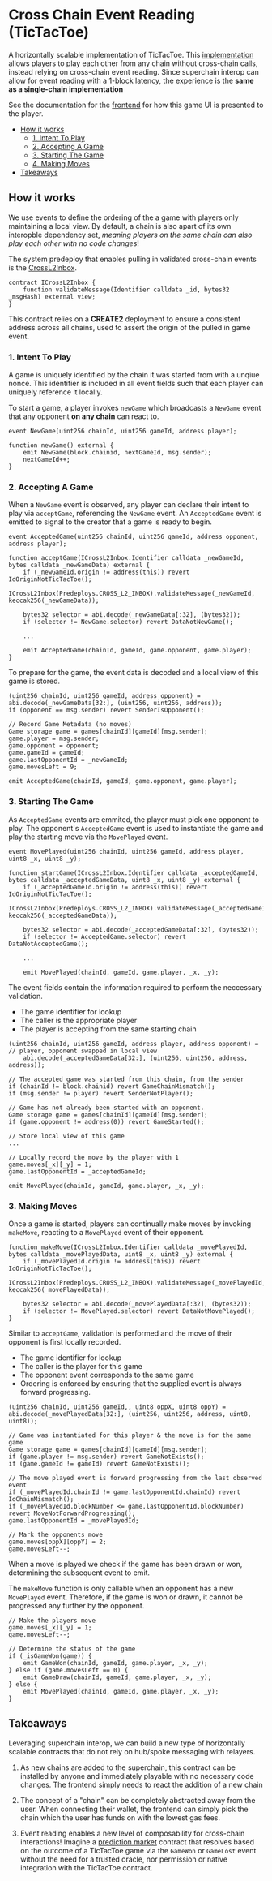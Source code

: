 # Cross Chain Event Reading (TicTacToe)

A horizontally scalable implementation of TicTacToe. This [implementation](https://github.com/ethereum-optimism/supersim/blob/main/contracts/src/tictactoe/TicTacToe.sol) allows players to play each other from any chain without cross-chain calls, instead relying on cross-chain event reading. Since superchain interop can allow for event reading with a 1-block latency, the experience is the **same as a single-chain implementation**

See the documentation for the [frontend](https://github.com/ethereum-optimism/supersim/tree/main/examples/tictactoe) for how this game UI is presented to the player.

- [How it works](#how-it-works)
  - [1. Intent To Play](#1-intent-to-play)
  - [2. Accepting A Game](#2-accepting-a-game)
  - [3. Starting The Game](#3-starting-the-game)
  - [4. Making Moves](#4-making-moves)
- [Takeaways](#takeaways)

## How it works

We use events to define the ordering of the a game with players only maintaining a local view. By default, a chain is also apart of its own interopble dependency set, *meaning players on the same chain can also play each other with no code changes*!

The system predeploy that enables pulling in validated cross-chain events is the [CrossL2Inbox](https://specs.optimism.io/interop/predeploys.html#crossl2inbox).

```solidity
contract ICrossL2Inbox {
    function validateMessage(Identifier calldata _id, bytes32 _msgHash) external view;
}
```

This contract relies on a **CREATE2** deployment to ensure a consistent address across all chains, used to assert the origin of the pulled in game event.

### 1. Intent To Play

A game is uniquely identified by the chain it was started from with a unqiue nonce. This identifier is included in all event fields such that each player can uniquely reference it locally.

To start a game, a player invokes `newGame` which broadcasts a `NewGame` event that any opponent **on any chain** can react to.

```solidity
event NewGame(uint256 chainId, uint256 gameId, address player);

function newGame() external {
    emit NewGame(block.chainid, nextGameId, msg.sender);
    nextGameId++;
}
```

### 2. Accepting A Game

When a `NewGame` event is observed, any player can declare their intent to play via `acceptGame`, referencing the `NewGame` event. An `AcceptedGame` event is emitted to signal to the creator that a game is ready to begin.

```solidity
event AcceptedGame(uint256 chainId, uint256 gameId, address opponent, address player);

function acceptGame(ICrossL2Inbox.Identifier calldata _newGameId, bytes calldata _newGameData) external {
    if (_newGameId.origin != address(this)) revert IdOriginNotTicTacToe();
    ICrossL2Inbox(Predeploys.CROSS_L2_INBOX).validateMessage(_newGameId, keccak256(_newGameData));

    bytes32 selector = abi.decode(_newGameData[:32], (bytes32));
    if (selector != NewGame.selector) revert DataNotNewGame();

    ...

    emit AcceptedGame(chainId, gameId, game.opponent, game.player);
}
```

To prepare for the game, the event data is decoded and a local view of this game is stored.

```solidity
(uint256 chainId, uint256 gameId, address opponent) = abi.decode(_newGameData[32:], (uint256, uint256, address));
if (opponent == msg.sender) revert SenderIsOpponent();

// Record Game Metadata (no moves)
Game storage game = games[chainId][gameId][msg.sender];
game.player = msg.sender;
game.opponent = opponent;
game.gameId = gameId;
game.lastOpponentId = _newGameId;
game.movesLeft = 9;

emit AcceptedGame(chainId, gameId, game.opponent, game.player);
```

### 3. Starting The Game

As `AcceptedGame` events are emmited, the player must pick one opponent to play. The opponent's `AcceptedGame` event is used to instantiate the game and play the starting move via the `MovePlayed` event.

```solidity
event MovePlayed(uint256 chainId, uint256 gameId, address player, uint8 _x, uint8 _y);

function startGame(ICrossL2Inbox.Identifier calldata _acceptedGameId, bytes calldata _acceptedGameData, uint8 _x, uint8 _y) external {
    if (_acceptedGameId.origin != address(this)) revert IdOriginNotTicTacToe();
    ICrossL2Inbox(Predeploys.CROSS_L2_INBOX).validateMessage(_acceptedGameId, keccak256(_acceptedGameData));

    bytes32 selector = abi.decode(_acceptedGameData[:32], (bytes32));
    if (selector != AcceptedGame.selector) revert DataNotAcceptedGame();

    ...

    emit MovePlayed(chainId, gameId, game.player, _x, _y);
```

The event fields contain the information required to perform the neccessary validation.
- The game identifier for lookup
- The caller is the appropriate player
- The player is accepting from the same starting chain

```solidity
(uint256 chainId, uint256 gameId, address player, address opponent) = // player, opponent swapped in local view
    abi.decode(_acceptedGameData[32:], (uint256, uint256, address, address));

// The accepted game was started from this chain, from the sender
if (chainId != block.chainid) revert GameChainMismatch();
if (msg.sender != player) revert SenderNotPlayer();

// Game has not already been started with an opponent.
Game storage game = games[chainId][gameId][msg.sender];
if (game.opponent != address(0)) revert GameStarted();

// Store local view of this game
...

// Locally record the move by the player with 1
game.moves[_x][_y] = 1;
game.lastOpponentId = _acceptedGameId;

emit MovePlayed(chainId, gameId, game.player, _x, _y);
```

### 3. Making Moves

Once a game is started, players can continually make moves by invoking `makeMove`, reacting to a `MovePlayed` event of their opponent.

```solidity
function makeMove(ICrossL2Inbox.Identifier calldata _movePlayedId, bytes calldata _movePlayedData, uint8 _x, uint8 _y) external {
    if (_movePlayedId.origin != address(this)) revert IdOriginNotTicTacToe();
    ICrossL2Inbox(Predeploys.CROSS_L2_INBOX).validateMessage(_movePlayedId, keccak256(_movePlayedData));

    bytes32 selector = abi.decode(_movePlayedData[:32], (bytes32));
    if (selector != MovePlayed.selector) revert DataNotMovePlayed();
}
```

Similar to `acceptGame`, validation is performed and the move of their opponent is first locally recorded.
- The game identifier for lookup
- The caller is the player for this game
- The opponent event corresponds to the same game
- Ordering is enforced by ensuring that the supplied event is always forward progressing.

```solidity
(uint256 chainId, uint256 gameId,, uint8 oppX, uint8 oppY) = abi.decode(_movePlayedData[32:], (uint256, uint256, address, uint8, uint8));

// Game was instantiated for this player & the move is for the same game
Game storage game = games[chainId][gameId][msg.sender];
if (game.player != msg.sender) revert GameNotExists();
if (game.gameId != gameId) revert GameNotExists();

// The move played event is forward progressing from the last observed event
if (_movePlayedId.chainId != game.lastOpponentId.chainId) revert IdChainMismatch();
if (_movePlayedId.blockNumber <= game.lastOpponentId.blockNumber) revert MoveNotForwardProgressing();
game.lastOpponentId = _movePlayedId;

// Mark the opponents move
game.moves[oppX][oppY] = 2;
game.movesLeft--;
```

When a move is played we check if the game has been drawn or won, determining the subsequent event to emit.

The `makeMove` function is only callable when an opponent has a new `MovePlayed` event. Therefore, if the game is won or drawn, it cannot be progressed any further by the opponent.

```solidity
// Make the players move
game.moves[_x][_y] = 1;
game.movesLeft--;

// Determine the status of the game
if (_isGameWon(game)) {
    emit GameWon(chainId, gameId, game.player, _x, _y);
} else if (game.movesLeft == 0) {
    emit GameDraw(chainId, gameId, game.player, _x, _y);
} else {
    emit MovePlayed(chainId, gameId, game.player, _x, _y);
}
```

## Takeaways

Leveraging superchain interop, we can build a new type of horizontally scalable contracts that do not rely on hub/spoke messaging with relayers.

1. As new chains are added to the superchain, this contract can be installed by anyone and immediately playable with no necessary code changes. The frontend simply needs to react the addition of a new chain

2. The concept of a "chain" can be completely abstracted away from the user. When connecting their wallet, the frontend can simply pick the chain which the user has funds on with the lowest gas fees.

3. Event reading enables a new level of composability for cross-chain interactions! Imagine a [prediction market](./cross-chain-event-composability-predictionmarket.md) contract that resolves based on the outcome of a TicTacToe game via the `GameWon` or `GameLost` event without the need for a trusted oracle, nor permission or native integration with the TicTacToe contract.